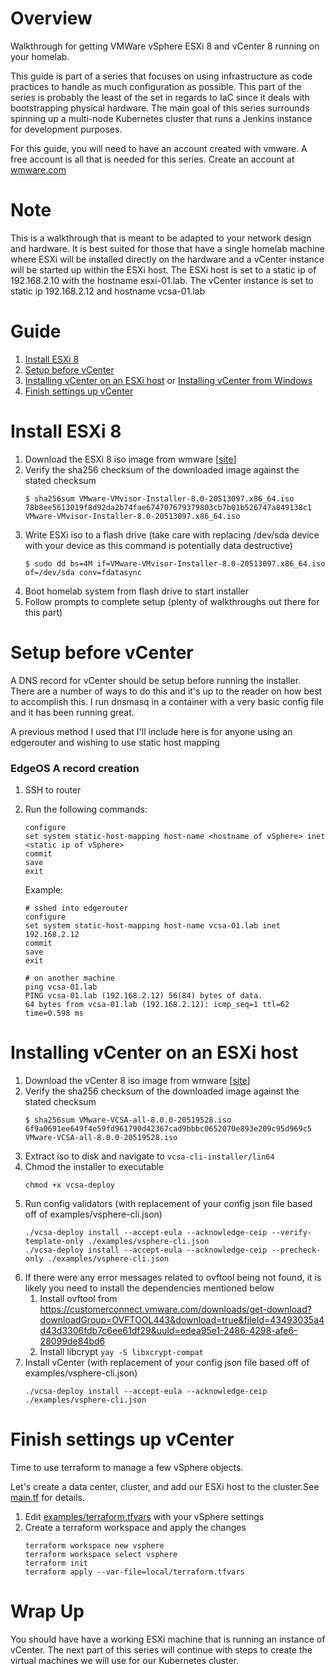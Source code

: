 # Overview
Walkthrough for getting VMWare vSphere ESXi 8 and vCenter 8 running on your homelab.

This guide is part of a series that focuses on using infrastructure as code practices to handle as much configuration as possible. This part of the series is probably the least of the set in regards to IaC since it deals with bootstrapping physical hardware. The main goal of this series surrounds spinning up a multi-node Kubernetes cluster that runs a Jenkins instance for development purposes.

For this guide, you will need to have an account created with vmware. A free account is all that is needed for this series. Create an account at [wmware.com](https://www.vmware.com)


# Note
This is a walkthrough that is meant to be adapted to your network design and hardware. It is best suited for those that have a single homelab machine where ESXi will be installed directly on the hardware and a vCenter instance will be started up within the ESXi host. The ESXi host is set to a static ip of 192.168.2.10 with the hostname esxi-01.lab. The vCenter instance is set to static ip 192.168.2.12 and hostname vcsa-01.lab


# Guide
1. [Install ESXi 8](#install-esxi-8)
1. [Setup before vCenter](#setup-before-vcenter)
2. [Installing vCenter on an ESXi host](#installing-vcenter-on-an-esxi-host) or [Installing vCenter from Windows](README-win.md)
4. [Finish settings up vCenter](#finish-settings-up-vcenter)


# Install ESXi 8
1. Download the ESXi 8 iso image from wmware [[site](https://customerconnect.vmware.com/en/downloads/info/slug/datacenter_cloud_infrastructure/vmware_vsphere/8_0)]
1. Verify the sha256 checksum of the downloaded image against the stated checksum
    ```
    $ sha256sum VMware-VMvisor-Installer-8.0-20513097.x86_64.iso
    78b8ee5613019f8d92da2b74fae674707679379803cb7b01b526747a849138c1  VMware-VMvisor-Installer-8.0-20513097.x86_64.iso
    ```
1. Write ESXi iso to a flash drive (take care with replacing /dev/sda device with your device as this command is potentially data destructive)
    ```
    $ sudo dd bs=4M if=VMware-VMvisor-Installer-8.0-20513097.x86_64.iso of=/dev/sda conv=fdatasync
    ```
1. Boot homelab system from flash drive to start installer
1. Follow prompts to complete setup (plenty of walkthroughs out there for this part)


# Setup before vCenter
A DNS record for vCenter should be setup before running the installer. There are a number of ways to do this and it's up to the reader on how best to accomplish this. I run dnsmasq in a container with a very basic config file and it has been running great.

A previous method I used that I'll include here is for anyone using an edgerouter and wishing to use static host mapping

### EdgeOS A record creation
1. SSH to router
2. Run the following commands:
    ```
    configure
    set system static-host-mapping host-name <hostname of vSphere> inet <static ip of vSphere>
    commit
    save
    exit
    ```

    Example:
    ```
    # sshed into edgerouter
    configure
    set system static-host-mapping host-name vcsa-01.lab inet 192.168.2.12
    commit
    save
    exit

    # on another machine
    ping vcsa-01.lab
    PING vcsa-01.lab (192.168.2.12) 56(84) bytes of data.
    64 bytes from vcsa-01.lab (192.168.2.12): icmp_seq=1 ttl=62 time=0.598 ms
    ```

# Installing vCenter on an ESXi host
1. Download the vCenter 8 iso image from wmware [[site](https://customerconnect.vmware.com/en/downloads/info/slug/datacenter_cloud_infrastructure/vmware_vsphere/8_0)]
1. Verify the sha256 checksum of the downloaded image against the stated checksum
    ```
    $ sha256sum VMware-VCSA-all-8.0.0-20519528.iso
    6f9a0691ee649f4e59fd961790d42367cad9bbbc0652070e893e209c95d969c5  VMware-VCSA-all-8.0.0-20519528.iso
    ```
1. Extract iso to disk and navigate to `vcsa-cli-installer/lin64`
1. Chmod the installer to executable
    ```
    chmod +x vcsa-deploy
    ```
1. Run config validators (with replacement of your config json file based off of examples/vsphere-cli.json)
    ```
    ./vcsa-deploy install --accept-eula --acknowledge-ceip --verify-template-only ./examples/vsphere-cli.json
    ./vcsa-deploy install --accept-eula --acknowledge-ceip --precheck-only ./examples/vsphere-cli.json
    ```
1. If there were any error messages related to ovftool being not found, it is likely you need to install the dependencies mentioned below
    1. Install ovftool from https://customerconnect.vmware.com/downloads/get-download?downloadGroup=OVFTOOL443&download=true&fileId=43493035a4d43d3306fdb7c6ee61df29&uuId=edea95e1-2486-4298-afe6-28099de84bd6
    1. Install libcrypt `yay -S libxcrypt-compat`
1. Install vCenter (with replacement of your config json file based off of examples/vsphere-cli.json)
    ```
    ./vcsa-deploy install --accept-eula --acknowledge-ceip ./examples/vsphere-cli.json
    ```

# Finish settings up vCenter
Time to use terraform to manage a few vSphere objects.

Let's create a data center, cluster, and add our ESXi host to the cluster.See [main.tf](main.tf) for details.

1. Edit [examples/terraform.tfvars](examples/terraform.tfvars) with your vSphere settings
2. Create a terraform workspace and apply the changes
    ```
    terraform workspace new vsphere
    terraform workspace select vsphere
    terraform init
    terraform apply --var-file=local/terraform.tfvars
    ```


# Wrap Up
You should have have a working ESXi machine that is running an instance of vCenter. The next part of this series will continue with steps to create the virtual machines we will use for our Kubernetes cluster.
